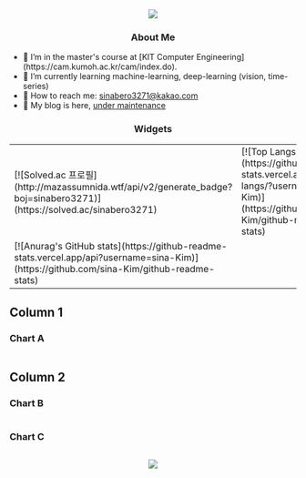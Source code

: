 <div align="center">
	<img src="https://capsule-render.vercel.app/api?type=waving&color=gradient&section=header&height=192&text=sina%20Kim&animation=fadeIn&fontSize=72&fontColor=202020"/>
</div>

<div align="center">
	<h3> <font color="202020"> About Me </font> </h3>
</div>

<div> <ul>
	<li>🏫 I’m in the master's course at [KIT Computer Engineering](https://cam.kumoh.ac.kr/cam/index.do).</li>
	<li>📖 I’m currently learning machine-learning, deep-learning (vision, time-series)</li>
	<li>📮 How to reach me: <a href="mailto:sinabero3271@kakao.com"> sinabero3271@kakao.com </a></li>
	<li>📝 My blog is here, <u> under maintenance </u></li>
</ul> </div>

<div align="center">
	<h3> <font color="202020"> Widgets </font> </h3>

<table border="0">
<tr> <td> 
[![Solved.ac 프로필](http://mazassumnida.wtf/api/v2/generate_badge?boj=sinabero3271)](https://solved.ac/sinabero3271) 
</td>
	<td> [![Top Langs](https://github-readme-stats.vercel.app/api/top-langs/?username=sina-Kim)](https://github.com/sina-Kim/github-readme-stats) </td>
</tr>
<tr>
	<td> [![Anurag's GitHub stats](https://github-readme-stats.vercel.app/api?username=sina-Kim)](https://github.com/sina-Kim/github-readme-stats) </td>
	<td> </td>
</tr>	
</table>
</div>

Column 1
--------------------------------------------------

### Chart A

```{r}
```

Column 2
--------------------------------------------------

### Chart B

```{r}
```

### Chart C

```{r}
```

<div align="center">
	<img src="https://media0.giphy.com/media/1GEATImIxEXVR79Dhk/giphy.gif?cid=ecf05e474pb1hpuxfe4dz50rhxtawn0cfe49hfgvqq4ch66e&rid=giphy.gif&ct=g" />
</div>
